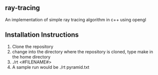 ## ray-tracing
An implementation of simple ray tracing algorithm in c++ using opengl

## Installation Instructions

1. Clone the repository
2. change into the directory where the repository is cloned, type make in the home directory
3. ./rt <#FILENAME#>
4. A sample run would be ./rt pyramid.txt

